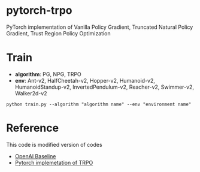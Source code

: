 # pytorch-trpo
PyTorch implementation of Vanilla Policy Gradient, Truncated Natural Policy Gradient, Trust Region Policy Optimization

# Train
* **algorithm**: PG, NPG, TRPO
* **env**: Ant-v2, HalfCheetah-v2, Hopper-v2, Humanoid-v2, HumanoidStandup-v2, InvertedPendulum-v2, Reacher-v2, Swimmer-v2, Walker2d-v2
~~~
python train.py --algorithm "algorithm name" --env "environment name"
~~~

# Reference
This code is modified version of codes
* [OpenAI Baseline](https://github.com/openai/baselines/tree/master/baselines/trpo_mpi)
* [Pytorch implemetation of TRPO](https://github.com/ikostrikov/pytorch-trpo)
